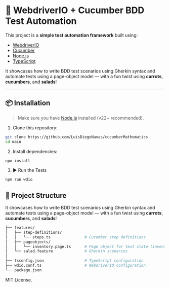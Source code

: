# 🥗 WebdriverIO + Cucumber BDD Test Automation

This project is a **simple test automation framework** built using:

- [WebdriverIO](https://webdriver.io/)
- [Cucumber](https://cucumber.io/)
- [Node.js](https://nodejs.org/)
- [TypeScript](https://www.typescriptlang.org/)

It showcases how to write BDD test scenarios using Gherkin syntax and automate tests using a page-object model — with a fun twist using **carrots**, **cucumbers**, and **salads**!

---

## 📦 Installation

> Make sure you have [Node.js](https://nodejs.org/) installed (v22+ recommended).

1. Clone this repository:

```bash
git clone https://github.com/LuisDiegoNavas/cucumberMathematics
cd main
```
2. Install dependencies:
```bash
npm install
```

3. ▶️ Run the Tests
```bash
npm run wdio
```
## 📁 Project Structure

It showcases how to write BDD test scenarios using Gherkin syntax and automate tests using a page-object model — with a fun twist using **carrots**, **cucumbers**, and **salads**!
```bash
├── features/
│   ├── step-definitions/
│   │   └── steps.ts               # Cucumber step definitions
│   ├── pageobjects/
│   │   └── inventory.page.ts      # Page object for test state (inventory logic)
│   └── salad.feature              # Gherkin scenarios
│
├── tsconfig.json                  # TypeScript configuration
├── wdio.conf.ts                   # WebdriverIO configuration
└── package.json
```

MIT License.
